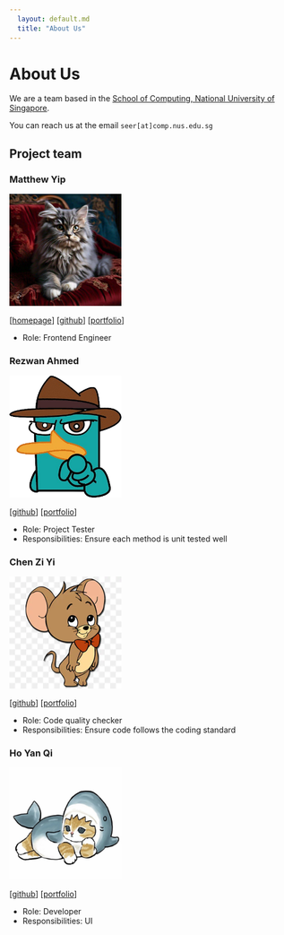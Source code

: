 ```yaml
---
  layout: default.md
  title: "About Us"
---
```


# About Us

We are a team based in the [School of Computing, National University of Singapore](http://www.comp.nus.edu.sg).

You can reach us at the email `seer[at]comp.nus.edu.sg`

## Project team

### Matthew Yip

<img src="images/matthewyip1511.png" width="200px">

[[homepage](http://www.comp.nus.edu.sg/~damithch)]
[[github](https://github.com/matthewyip1511)]
[[portfolio](team/matthewyip.md)]

* Role: Frontend Engineer

### Rezwan Ahmed

<img src="images/Rezwan15107.png" width="200px">

[[github](https://github.com/RezwanAhmed123)]
[[portfolio](team/rezwanahmed.md)]

* Role: Project Tester
* Responsibilities: Ensure each method is unit tested well

### Chen Zi Yi

<img src="images/zi-yii.png" width="200px">

[[github](http://github.com/zi-yii)] 
[[portfolio](team/chenziyi.md)]

* Role: Code quality checker
* Responsibilities: Ensure code follows the coding standard

### Ho Yan Qi

<img src="images/yanqiyqh.png" width="200px">

[[github](http://github.com/yanqiyqh)]
[[portfolio](team/yanqiyqh.md)]

* Role: Developer
* Responsibilities: UI
